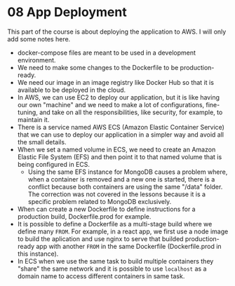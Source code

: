 # 08 App Deployment

This part of the course is about deploying the application to AWS. I will only add some notes here.

- docker-compose files are meant to be used in a development environment.
- We need to make some changes to the Dockerfile to be production-ready.
- We need our image in an image registry like Docker Hub so that it is available to be deployed in the cloud.
- In AWS, we can use EC2 to deploy our application, but it is like having our own "machine" and we need to make a lot of configurations, fine-tuning, and take on all the responsibilities, like security, for example, to maintain it.
- There is a service named AWS ECS (Amazon Elastic Container Service) that we can use to deploy our application in a simpler way and avoid all the small details.
- When we set a named volume in ECS, we need to create an Amazon Elastic File System (EFS) and then point it to that named volume that is being configured in ECS.
    - Using the same EFS instance for MongoDB causes a problem where, when a container is removed and a new one is started, there is a conflict because both containers are using the same "/data" folder. The correction was not covered in the lessons because it is a specific problem related to MongoDB exclusively.
- When can create a new Dockerfile to define instructions for a production build, Dockerfile.prod for example.
- It is possible to define a Dockerfile as a multi-stage build where we define many `FROM`. For example, in a react app, we first use a node image to build the aplication and use nginx to serve that builded production-ready app with another `FROM` in the same Dockerfile (Dockerfile.prod in this instance).
- In ECS when we use the same task to build multiple containers they "share" the same network and it is possible to use `localhost` as a domain name to access different containers in same task.